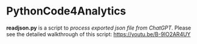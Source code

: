 # PythonCode4Analytics

**readjson.py** is a script to _process exported json file from ChatGPT_. 
Please see the detailed walkthrough of this script: https://youtu.be/B-9IO2AR4UY
